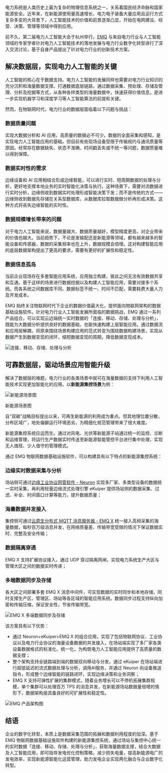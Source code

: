 电力系统是人类历史上最为复杂的物理信息系统之一，关系着国民经济命脉和国家能源安全。近年来，在新能源使用量高速增长、电力电子装备大量应用且运行方式复杂多变的大背景下，人工智能技术的价值和前景逐渐凸显，开始在电网建设、经营、决策、管理等领域中得到应用。

前不久，第二届电力人工智能大会于杭州举行。[EMQ](https://www.emqx.com/zh) 与来自电力行业与人工智能领域的专家学者针对电力人工智能技术的落地发展与电力行业数字化转型进行了深入交流讨论，基于自身产品提出了针对电力行业的创新技术方案。

## 解决数据层，实现电力人工智能的关键

人工智能的核心在于数据支持。电力人工智能的发展同样也需要对电力行业知识的充分沉积和海量数据支撑。打通数据底层链路，通过数据采集、预处理、存储及管理、分析及挖掘等方式，从各种各样类型的海量数据中，快速获得价值信息，是进一步实现机器学习和深度学习等人工智能算法的前提和关键。 

然而，在物联网时代，电力行业的数据层面临着以下问题与挑战：

### 数据质量问题

实现大数据分析和 AI 应用，高质量的数据必不可少。数据的全面采集和感知，是实现电力人工智能应用的基础。但目前有些现场设备受限于传输规约与通讯质量等原因，经常存在数据缺失、状态不准确、时间戳丢失或不统一等问题，数据质量难以得到保障。

### 数据实时性的需求

边缘设备和 AI 应用相结合形成边缘智能，可以进行实时、短周期数据的处理与分析，更好地支撑本地业务的实时智能化决策与执行。这种场景下，需要对流数据进行实时分析，边缘侧收到数据实时处理形成智能决策下发；而不是传统的方式——边缘侧收到数据先存储在关系型数据库，从数据库拉取数据做分析再形成决策。这种方式将丧失边缘智能的实时性。

### 数据规模增长带来的问题

对于电力人工智能来说，数据量越大、数据质量越好，模型精度更高，对企业带来的价值也越大。当前趋势下，不论是发输配还是新能源等领域，都有越来越多的智能设备和传感器，数据的采集频率也在上升，数据规模会倍增。这对构建智能应用的底层数据架构提出了更高的要求，需要有更好的扩展性和稳定性。

### 数据信息孤岛

当前企业现场存在多套智能应用系统，应用独立构建，彼此之间无法有效数据共享和互通。基于这样的场景进行数据挖掘以及构建人工智能应用，需要对接多个系统。而各系统之间数据库不同、数据标签不统一、时间不匹配，需要耗费大量人力及开发成本。

EMQ 始终关注物联网时代下企业的数据价值最大化，提供面向物联网架构的数据基础设施软件。针对电力行业人工智能发展所面临的数据挑战，EMQ 通过一系列产品组合，可以实现云边端统一实时数据的「连接、移动、存储、处理与分析」，既能为大数据分析提供良好的数据基础，也能快速构建上层智能应用。通过数据流和应用层解耦，将原来围绕场景构建应用的范式转变为围绕数据构建场景，实现从数据产生到数据变现的闭环，缩短数据变现的周期，降低数据变现成本。

![连接、移动、存储、处理与分析](https://static.emqx.net/images/9b56b99db31520e3ec06ee6f664e62d3.png)

## 可靠数据层，驱动场景应用智能升级

解决了数据层的难题，电力行业的各类场景中就可在海量数据的支持下利用人工智能技术实现更加智能化的应用。以**新能源集控场景**为例：

![新能源场景图](https://static.emqx.net/images/6e88ba9afb654477ecf09483b51fe7f9.png)

新能源场景图

自“双碳”战略目标提出以来，可再生新能源的利用成为重点。但其地理位置分散，分布区域广，地处偏僻运行环境恶劣，为精细化规范管理带来了很大难度。

新能源集控系统应运而生。通过对风电、光伏等新能源子站通过统一的监控、诊断和运维管理，将运行生产数据实时传送至新能源智能管控平台进行集中处理，实现无人值班、少人值守的管理模式。

通过 EMQ 物联网数据基础设施软件，可以构建具有以下特点的新能源集控系统：

### 边缘实时数据采集与分析

场站侧可通过[边缘工业协议网管软件 - Neuron](https://www.emqx.com/zh/products/neuron) 实现多厂家、多类型设备的数据统一实时采集，再利用轻量边缘流式处理引擎 eKuiper 提供场站侧的数据采集、过滤、补全、时间窗口计算等能力，提升数据质量；

### 海量数据并发接入

集控侧可通过[云原生分布式 MQTT 消息服务器 - EMQ X](https://www.emqx.io/zh) 统一接入高频采集的海量数据，每秒百万级消息并发，在网络质量差、传输带宽受限的情况下保证数据实时、完整及安全传输；

### 数据隔离穿透

EMQ X 支持扩展协议接入，通过 UDP 穿过隔离网闸，实现电力系统生产大区与管理大区之间的数据实时传递；

### 多端数据同步及存储

各大区之间部署多套 EMQ X 消息中间件，可实现数据的实时同步和本地存储，同时支撑生产区、管理区、场站等各区域的智能应用系统。数据同步过程支持纵向加密和传输压缩，保证安全性，节省传输带宽。

![EMQ X 多端数据同步及存储](https://static.emqx.net/images/0c5d90064b726e784108dcde452020ca.png)

 该方案具有以下优势：

- 通过 Neuron+eKuiper+EMQ X 的组合应用，实现了包括物联网协议、工业协议以及电力行业协议的海量设备数据的并发接入，在场站端实现了多厂家各类设备数据格式的标准化、统一化，为构筑电力人工智能应用提供了高质量的数据支撑；
- 整个架构支持全链路端到端的数据双向移动与分发，通过 eKuiper 在场站端进行超低延迟的流式数据处理与分析，调用AI服务，并通过 Neuron 向设备推送指令，形成整个边缘智能的链路闭环，实现边缘决策和业务洞察；
- EMQ X 支持可弹性扩展的集群模式，随着业务增长可以不停机拓展集群规模，单个集群可以处理百万 TPS 的消息并发，在新能源场站数据量倍增的情形下，数据架构层具备良好的可扩展性和稳定性。

![EMQ 产品架构图](https://static.emqx.net/images/14b71056480fee2b93b71ec3d9ba8094.png)


## 结语

企业的数字化转型，本质上是数据采集范围的拓展和数据利用程度的加深。基于 EMQ 物联网数据基础设施软件构建的新能源集控系统，通过场站与集控中心统一的实时数据「连接、移动、存储、处理与分析」，获取海量数据支撑，结合大数据及人工智能应用，即可指导发电优化控制策略，减少损失电量，提高新能源电厂的发电效率，实现新能源智能化运营管理，助力发电企业实现两化融合与企业数字化转型。
